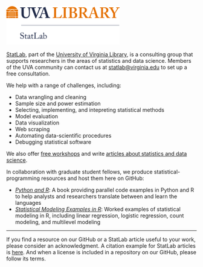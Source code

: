 <img alt="UVA StatLab's logo, identifying StatLab as part of UVA Library" width="300" src="https://raw.githubusercontent.com/uvastatlab/.github/main/profile/StatLab_logo_white_background.png"/>

[StatLab](https://data.library.virginia.edu/statlab/), part of the [University of Virginia Library](https://www.library.virginia.edu/), is a consulting group that supports researchers in the areas of statistics and data science. Members of the UVA community can contact us at statlab@virginia.edu to set up a free consultation.

We help with a range of challenges, including:

- Data wrangling and cleaning
- Sample size and power estimation
- Selecting, implementing, and intepreting statistical methods
- Model evaluation
- Data visualization
- Web scraping
- Automating data-scientific procedures
- Debugging statistical software

We also offer [free workshops](https://data.library.virginia.edu/training/) and write [articles about statistics and data science](https://data.library.virginia.edu/statlab/statlab-articles/).

In collaboration with graduate student fellows, we produce statistical-programming resources and host them here on GitHub:
- [_Python and R_](https://uvastatlab.github.io/Python_and_R/): A book providing parallel code examples in Python and R to help analysts and researchers translate between and learn the languages
- [_Statistical Modeling Examples in R_](https://uvastatlab.github.io/sme/): Worked examples of statistical modeling in R, including linear regression, logistic regression, count modeling, and multilevel modeling

---

If you find a resource on our GitHub or a StatLab article useful to your work, please consider an acknowledgment. A citation example for StatLab articles is [here](https://data.library.virginia.edu/statlab/acknowledgments/). And when a license is included in a repository on our GitHub, please follow its terms.
